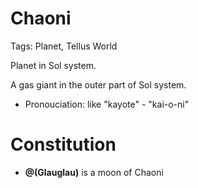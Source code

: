 # Chaoni

Tags: Planet, Tellus World

Planet in Sol system.

A gas giant in the outer part of Sol system.

* Pronouciation: like "kayote" - "kai-o-ni"

# Constitution

* **@(Glauglau)** is a moon of Chaoni